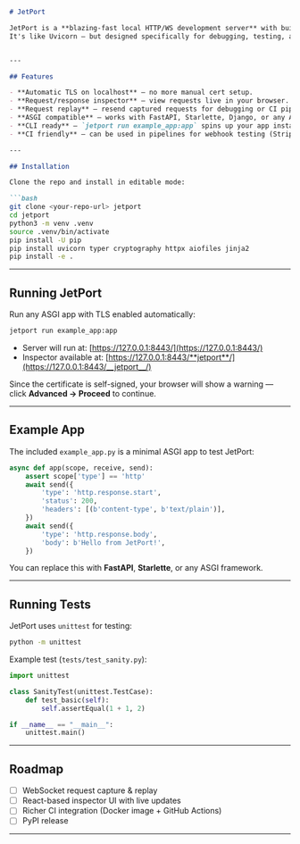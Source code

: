````markdown
# JetPort

JetPort is a **blazing-fast local HTTP/WS development server** with built-in TLS, a request inspector, and request replay functionality.  
It's like Uvicorn — but designed specifically for debugging, testing, and running secure local environments.


---

## Features

- **Automatic TLS on localhost** — no more manual cert setup.
- **Request/response inspector** — view requests live in your browser.
- **Request replay** — resend captured requests for debugging or CI pipelines.
- **ASGI compatible** — works with FastAPI, Starlette, Django, or any ASGI app.
- **CLI ready** — `jetport run example_app:app` spins up your app instantly.
- **CI friendly** — can be used in pipelines for webhook testing (Stripe, GitHub, etc.).

---

## Installation

Clone the repo and install in editable mode:

```bash
git clone <your-repo-url> jetport
cd jetport
python3 -m venv .venv
source .venv/bin/activate
pip install -U pip
pip install uvicorn typer cryptography httpx aiofiles jinja2
pip install -e .
````

---

## Running JetPort

Run any ASGI app with TLS enabled automatically:

```bash
jetport run example_app:app
```

* Server will run at: [https://127.0.0.1:8443/](https://127.0.0.1:8443/)
* Inspector available at: [https://127.0.0.1:8443/**jetport**/](https://127.0.0.1:8443/__jetport__/)

Since the certificate is self-signed, your browser will show a warning — click **Advanced → Proceed** to continue.

---

## Example App

The included `example_app.py` is a minimal ASGI app to test JetPort:

```python
async def app(scope, receive, send):
    assert scope['type'] == 'http'
    await send({
        'type': 'http.response.start',
        'status': 200,
        'headers': [(b'content-type', b'text/plain')],
    })
    await send({
        'type': 'http.response.body',
        'body': b'Hello from JetPort!',
    })
```

You can replace this with **FastAPI**, **Starlette**, or any ASGI framework.

---

## Running Tests

JetPort uses `unittest` for testing:

```bash
python -m unittest
```

Example test (`tests/test_sanity.py`):

```python
import unittest

class SanityTest(unittest.TestCase):
    def test_basic(self):
        self.assertEqual(1 + 1, 2)

if __name__ == "__main__":
    unittest.main()
```

---

## Roadmap

* [ ] WebSocket request capture & replay
* [ ] React-based inspector UI with live updates
* [ ] Richer CI integration (Docker image + GitHub Actions)
* [ ] PyPI release

---
